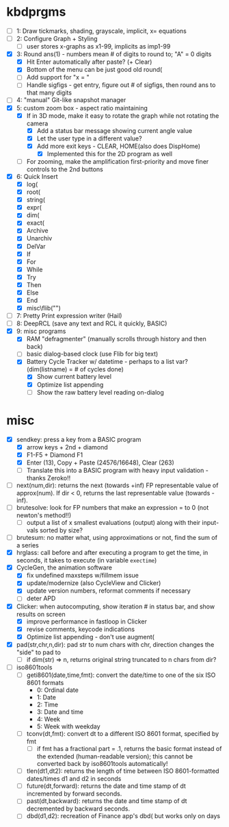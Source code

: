 # kbdprgms

 - [ ] 1: Draw tickmarks, shading, grayscale, implicit, x= equations
 - [ ] 2: Configure Graph + Styling
   - [ ] user stores x-graphs as x1-99, implicits as imp1-99
 - [X] 3: Round ans(1) - numbers mean # of digits to round to; "A" = 0 digits
   - [X] Hit Enter automatically after paste? (+ Clear)
   - [X] Bottom of the menu can be just good old round(
   - [ ] Add support for "x = "
   - [ ] Handle sigfigs - get entry, figure out # of sigfigs, then round ans to that many digits
 - [ ] 4: "manual" Git-like snapshot manager
 - [X] 5: custom zoom box - aspect ratio maintaining
   - [X] If in 3D mode, make it easy to rotate the graph while not rotating the camera
     - [X] Add a status bar message showing current angle value
     - [X] Let the user type in a different value?
     - [X] Add more exit keys - CLEAR, HOME(also does DispHome)
       - [X] Implemented this for the 2D program as well
   - [ ] For zooming, make the amplification first-priority and move finer controls to the 2nd buttons
 - [X] 6: Quick Insert
   - [X] log(
   - [X] root(
   - [X] string(
   - [X] expr(
   - [X] dim(
   - [X] exact(
   - [X] Archive
   - [X] Unarchiv
   - [X] DelVar
   - [X] If
   - [X] For
   - [X] While
   - [X] Try
   - [X] Then
   - [X] Else
   - [X] End
   - [X] misc\flib("")
 - [ ] 7: Pretty Print expression writer (Hail)
 - [ ] 8: DeepRCL (save any text and RCL it quickly, BASIC)
 - [X] 9: misc programs
   - [X] RAM "defragmenter" (manually scrolls through history and then back)
   - [ ] basic dialog-based clock (use Flib for big text)
   - [X] Battery Cycle Tracker w/ datetime - perhaps to a list var? (dim(listname) = # of cycles done)
     - [X] Show current battery level
     - [X] Optimize list appending
     - [ ] Show the raw battery level reading on-dialog

# misc
 - [X] sendkey: press a key from a BASIC program
   - [X] arrow keys + 2nd + diamond
   - [X] F1-F5 + Diamond F1
   - [X] Enter (13), Copy + Paste (24576/16648), Clear (263)
   - [ ] Translate this into a BASIC program with heavy input validation - thanks Zeroko!!
 - [ ] next(num,dir): returns the next (towards +inf) FP representable value of approx(num). If dir < 0, returns the last representable value (towards -inf).
 - [ ] brutesolve: look for FP numbers that make an expression = to 0 (not newton's method!!)
   - [ ] output a list of x smallest evaluations (output) along with their input-vals sorted by size?
 - [ ] brutesum: no matter what, using approximations or not, find the sum of a series
 - [X] hrglass: call before and after executing a program to get the time, in seconds, it takes to execute (in variable `exectime`)
 - [X] CycleGen, the animation software
   - [X] fix undefined maxsteps w/fillmem issue
   - [X] update/modernize (also CycleView and Clicker)
   - [X] update version numbers, reformat comments if necessary
   - [ ] deter APD
 - [X] Clicker: when autocomputing, show iteration # in status bar, and show results on screen
   - [X] improve performance in fastloop in Clicker
   - [X] revise comments, keycode indications
   - [X] Optimize list appending - don't use augment(
 - [x] pad(str,chr,n,dir): pad str to num chars with chr, direction changes the "side" to pad to
   - [ ] if dim(str) => n, returns original string truncated to n chars from dir?
 - [ ] iso8601tools
   - [ ] geti8601(date,time,fmt): convert the date/time to one of the six ISO 8601 formats
     - 0: Ordinal date
     - 1: Date
     - 2: Time
     - 3: Date and time
     - 4: Week
     - 5: Week with weekday
   - [ ] tconv(dt,fmt): convert dt to a different ISO 8601 format, specified by fmt
     - [ ] if fmt has a fractional part = .1, returns the basic format instead of the extended (human-readable version); this cannot be converted back by iso8601tools automatically!
   - [ ] tlen(dt1,dt2): returns the length of time between ISO 8601-formatted dates/times d1 and d2 in seconds
   - [ ] future(dt,forward): returns the date and time stamp of dt incremented by forward seconds.
   - [ ] past(dt,backward): returns the date and time stamp of dt decremented by backward seconds.
   - [ ] dbd(d1,d2): recreation of Finance app's dbd( but works only on days
